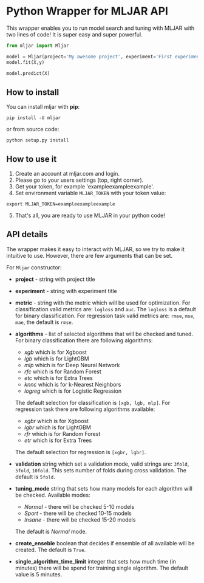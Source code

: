 # Python Wrapper for MLJAR API

This wrapper enables you to run model search and tuning with MLJAR with two lines of code! It is super easy and super powerful.

```python
from mljar import Mljar

model = Mljar(project='My awesome project', experiment='First experiment')
model.fit(X,y)

model.predict(X)
```


## How to install

You can install mljar with **pip**:

    pip install -U mljar

or from source code:

    python setup.py install

## How to use it

 1. Create an account at mljar.com and login.
 2. Please go to your users settings (top, right corner).
 3. Get your token, for example 'exampleexampleexample'.
 4. Set environment variable `MLJAR_TOKEN` with your token value:
```
export MLJAR_TOKEN=exampleexampleexample
```
 5. That's all, you are ready to use MLJAR in your python code!

## API details

The wrapper makes it easy to interact with MLJAR, so we try to make it intuitive to use. However, there are few arguments that can be set.

For `Mljar` constructor:

 - **project** - string with project title
 - **experiment** - string with experiment title
 - **metric** - string with the metric which will be used for optimization. For classification valid metrics are: `logloss` and `auc`. The `logloss` is a default for binary classification. For regression task valid metrics are: `rmse`, `mse`, `mae`, the default is `rmse`.
 - **algorithms** - list of selected algorithms that will be checked and tuned. For binary classification there are following algorithms:
    * *xgb*  which is for Xgboost
    * *lgb*  which is for LightGBM
    * *mlp*  which is for Deep Neural Network
    * *rfc*  which is for Random Forest
    * *etc*  which is for Extra Trees
    * *knnc*  which is for k-Nearest Neighbors
    * *logreg*  which is for Logistic Regression

     The default selection for classification is `[xgb, lgb, mlp]`. For regression task there are following algorithms available:

    * *xgbr*  which is for Xgboost
    * *lgbr*  which is for LightGBM
    * *rfr*  which is for Random Forest
    * *etr*  which is for Extra Trees

     The default selection for regression is `[xgbr, lgbr]`.  

 - **validation** string which set a validation mode, valid strings are: `3fold`, `5fold`, `10fold`. This sets number of folds during cross validation. The default is `5fold`.
 - **tuning_mode** string that sets how many models for each algorithm will be checked. Available modes:
    * *Normal* - there will be checked 5-10 models
    * *Sport* - there will be checked 10-15 models
    * *Insane* - there will be checked 15-20 models

     The default is *Normal* mode.

 - **create_enseble** boolean that decides if ensemble of all available will be created. The default is `True`.
 - **single_algorithm_time_limit** integer that sets how much time (in minutes) there will be spend for training single algorithm.
             The default value is 5 minutes.
